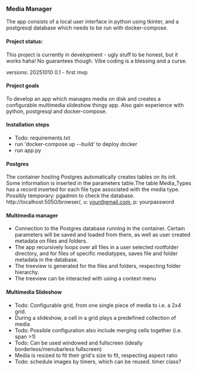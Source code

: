### Media Manager
The app consists of a local user interface in python using tkinter, and a postgresql database which needs to be run with docker-compose. 

#### Project status: 
This project is currently in development - ugly stuff to be honest, but it works haha! No guarantees though. Vibe coding is a blessing and a curse. 

versions:
20251010 0.1 - first mvp

#### Project goals
To develop an app which manages media on disk and creates a configurable multimedia slideshow thingy app. Also gain experience with python, postgresql and docker-compose. 

#### Installation steps
- Todo: requirements.txt
- run 'docker-compose up --build' to deploy docker
- run app.py

#### Postgres
The container hosting Postgres automatically creates tables on its init. Some information is inserted in the parameters table.The table Media_Types has a record inserted for each file type associated with the media type.  
Possibly temporary: pgadmin to check the database. http://localhost:5050/browser/, u: your@email.com, p: yourpassword

#### Multimedia manager 
- Connection to the Postgres database running in the container. Certain parameters will be saved and loaded from there, as well as user created metadata on files and folders. 
- The app recursively loops over all files in a user selected rootfolder directory, and for files of specific mediatypes, saves file and folder metadata in the database.
- The treeview is generated for the files and folders, respecting folder hierarchy. 
- The treeview can be interacted with using a context menu

#### Multimedia Slideshow
- Todo: Configurable grid, from one single piece of media to i.e. a 2x4 grid.
- During a slideshow, a cell in a grid plays a predefined collection of media
- Todo: Possible configuration also include merging cells together (i.e. span >1)
- Todo: Can be used windowed and fullscreen (ideally borderless/menubarless fullscreen)
- Media is resized to fit their grid's size to fit, respecting aspect ratio
- Todo: schedule images by timers, which can be reused. timer class?
